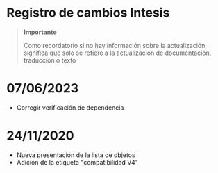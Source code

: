 # Registro de cambios Intesis

>**Importante**
>
>Como recordatorio si no hay información sobre la actualización, significa que solo se refiere a la actualización de documentación, traducción o texto

# 07/06/2023

- Corregir verificación de dependencia

# 24/11/2020

- Nueva presentación de la lista de objetos
- Adición de la etiqueta "compatibilidad V4"
